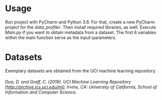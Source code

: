 # **Usage**
Run project with PyCharm and Python 3.6. For that, create a new PyCharm project for the _data_profiler_. Then install required libraries, as well. Execute _Main.py_ if you want to obtain metadata from a dataset. The first 6 variables within the main function serve as the input-parameters.

# Datasets
Exemplary datasets are obtained from the UCI machine learning repository.
###### Dua, D. and Graff, C. (2019). UCI Machine Learning Repository [http://archive.ics.uci.edu/ml]. Irvine, CA: University of California, School of Information and Computer Science.